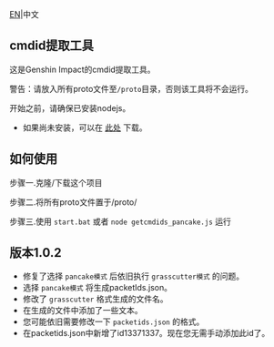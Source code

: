 [EN](README.MD)|中文
## cmdid提取工具

这是Genshin Impact的cmdid提取工具。

警告：请放入所有proto文件至`/proto`目录，否则该工具将不会运行。

开始之前，请确保已安装nodejs。
- 如果尚未安装，可以在 [此处](https://nodejs.org/) 下载。
## 如何使用

步骤一.克隆/下载这个项目

步骤二.将所有proto文件置于/proto/

步骤三.使用 `start.bat` 或者 `node getcmdids_pancake.js` 运行
## 版本1.0.2
 - 修复了选择 `pancake模式` 后依旧执行 `grasscutter模式` 的问题。
 - 选择 `pancake模式` 将生成packetIds.json。
 - 修改了 `grasscutter` 格式生成的文件名。
 - 在生成的文件中添加了一些文本。
 - 您可能依旧需要修改一下 `packetids.json` 的格式。
 - 在packetids.json中新增了id13371337。现在您无需手动添加此id了。

